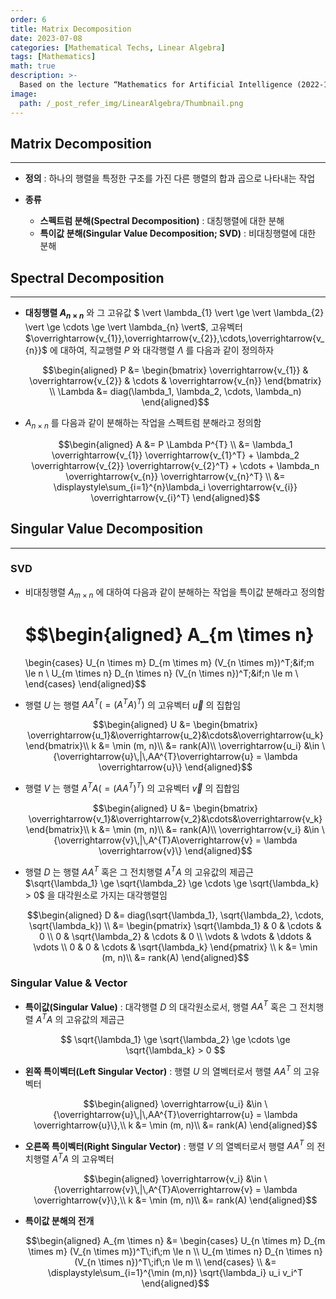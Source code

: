 ```yaml
---
order: 6
title: Matrix Decomposition
date: 2023-07-08
categories: [Mathematical Techs, Linear Algebra]
tags: [Mathematics]
math: true
description: >-
  Based on the lecture “Mathematics for Artificial Intelligence (2022-1)” by Prof. Yeo Jin Chung, Dept. of AI, Big Data & Management, College of Business Administration, Kookmin Univ.
image:
  path: /_post_refer_img/LinearAlgebra/Thumbnail.png
---
```


## Matrix Decomposition
-----

- **정의** : 하나의 행렬을 특정한 구조를 가진 다른 행렬의 합과 곱으로 나타내는 작업

- **종류**
    - **스펙트럼 분해(Spectral Decomposition)** : 대칭행렬에 대한 분해
    - **특이값 분해(Singular Value Decomposition; SVD)** : 비대칭행렬에 대한 분해

## Spectral Decomposition
-----

- **대칭행렬 $A_{n \times n}$** 와 그 고유값 $ \vert \lambda_{1} \vert \ge \vert \lambda_{2} \vert \ge \cdots \ge \vert \lambda_{n} \vert$, 고유벡터 $\overrightarrow{v_{1}},\overrightarrow{v_{2}},\cdots,\overrightarrow{v_{n}}$ 에 대하여, 직교행렬 $P$ 와 대각행렬 $\Lambda$ 를 다음과 같이 정의하자

    $$\begin{aligned}
    P
    &= \begin{bmatrix} \overrightarrow{v_{1}} & \overrightarrow{v_{2}} & \cdots & \overrightarrow{v_{n}} \end{bmatrix} \\
    \Lambda
    &= diag(\lambda_1, \lambda_2, \cdots, \lambda_n)
    \end{aligned}$$

- $A_{n \times n}$ 를 다음과 같이 분해하는 작업을 스펙트럼 분해라고 정의함

    $$\begin{aligned}
    A
    &= P \Lambda P^{T} \\
    &= \lambda_1 \overrightarrow{v_{1}} \overrightarrow{v_{1}^T} + \lambda_2 \overrightarrow{v_{2}} \overrightarrow{v_{2}^T} + \cdots + \lambda_n \overrightarrow{v_{n}} \overrightarrow{v_{n}^T} \\
    &= \displaystyle\sum_{i=1}^{n}\lambda_i \overrightarrow{v_{i}} \overrightarrow{v_{i}^T}
    \end{aligned}$$

## Singular Value Decomposition
-----

### SVD

- 비대칭행렬 $A_{m \times n}$ 에 대하여 다음과 같이 분해하는 작업을 특이값 분해라고 정의함

    $$\begin{aligned}
    A_{m \times n}
    =
    \begin{cases}
    U_{n \times m} D_{m \times m} (V_{n \times m})^T\;&if\;m \le n \\
    U_{m \times n} D_{n \times n} (V_{n \times n})^T\;&if\;n \le m \\
    \end{cases}
    \end{aligned}$$

- 행렬 $U$ 는 행렬 $AA^{T}(=(A^{T}A)^T)$ 의 고유벡터 $\overrightarrow{u}$ 의 집합임

    $$\begin{aligned}
    U &= \begin{bmatrix} \overrightarrow{u_1}&\overrightarrow{u_2}&\cdots&\overrightarrow{u_k} \end{bmatrix}\\
    k &= \min (m, n)\\
    &= rank(A)\\
    \overrightarrow{u_i} 
    &\in \{\overrightarrow{u}\,|\,AA^{T}\overrightarrow{u} = \lambda \overrightarrow{u}\}
    \end{aligned}$$

- 행렬 $V$ 는 행렬 $A^{T}A(=(AA^{T})^T)$ 의 고유벡터 $\overrightarrow{v}$ 의 집합임

    $$\begin{aligned}
    U
    &= \begin{bmatrix} \overrightarrow{v_1}&\overrightarrow{v_2}&\cdots&\overrightarrow{v_k} \end{bmatrix}\\
    k
    &= \min (m, n)\\
    &= rank(A)\\
    \overrightarrow{v_i}
    &\in \{\overrightarrow{v}\,|\,A^{T}A\overrightarrow{v} = \lambda \overrightarrow{v}\}
    \end{aligned}$$

- 행렬 $D$ 는 행렬 $AA^{T}$ 혹은 그 전치행렬 $A^{T}A$ 의 고유값의 제곱근 $\sqrt{\lambda_1} \ge \sqrt{\lambda_2} \ge \cdots \ge \sqrt{\lambda_k} > 0$ 을 대각원소로 가지는 대각행렬임

    $$\begin{aligned}
    D
    &= diag(\sqrt{\lambda_1}, \sqrt{\lambda_2}, \cdots, \sqrt{\lambda_k}) \\
    &= \begin{pmatrix}
    \sqrt{\lambda_1} & 0 & \cdots & 0 \\
    0 & \sqrt{\lambda_2} & \cdots & 0 \\
    \vdots & \vdots & \ddots & \vdots \\
    0 & 0 & \cdots & \sqrt{\lambda_k}
    \end{pmatrix} \\
    k
    &= \min (m, n)\\
    &= rank(A)
    \end{aligned}$$

### Singular Value & Vector

- **특이값(Singular Value)** : 대각행렬 $D$ 의 대각원소로서, 행렬 $AA^{T}$ 혹은 그 전치행렬 $A^{T}A$ 의 고유값의 제곱근

    $$
    \sqrt{\lambda_1} \ge \sqrt{\lambda_2} \ge \cdots \ge \sqrt{\lambda_k} > 0
    $$

- **왼쪽 특이벡터(Left Singular Vector)** : 행렬 $U$ 의 열벡터로서 행렬 $AA^{T}$ 의 고유벡터

    $$\begin{aligned}
    \overrightarrow{u_i} 
    &\in \{\overrightarrow{u}\,|\,AA^{T}\overrightarrow{u} = \lambda \overrightarrow{u}\},\\
    k
    &= \min (m, n)\\
    &= rank(A)
    \end{aligned}$$

- **오른쪽 특이벡터(Right Singular Vector)** : 행렬 $V$ 의 열벡터로서 행렬 $AA^{T}$ 의 전치행렬 $A^{T}A$ 의 고유벡터

    $$\begin{aligned}
    \overrightarrow{v_i}
    &\in \{\overrightarrow{v}\,|\,A^{T}A\overrightarrow{v} = \lambda \overrightarrow{v}\},\\
    k
    &= \min (m, n)\\
    &= rank(A)
    \end{aligned}$$

- **특이값 분해의 전개**

    $$\begin{aligned}
    A_{m \times n}
    &=
    \begin{cases}
    U_{n \times m} D_{m \times m} (V_{n \times m})^T\;if\;m \le n \\
    U_{m \times n} D_{n \times n} (V_{n \times n})^T\;if\;n \le m \\
    \end{cases} \\
    &= \displaystyle\sum_{i=1}^{\min (m,n)} \sqrt{\lambda_i} u_i v_i^T
    \end{aligned}$$